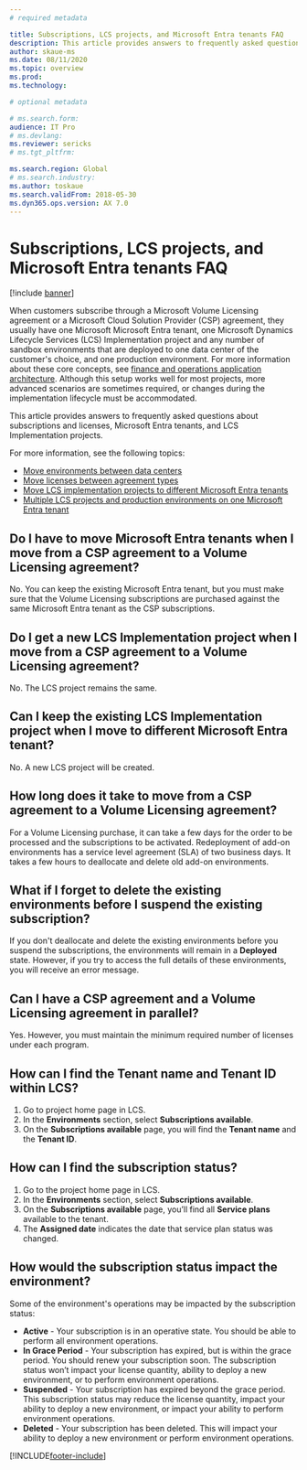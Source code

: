 ```yaml
---
# required metadata

title: Subscriptions, LCS projects, and Microsoft Entra tenants FAQ
description: This article provides answers to frequently asked questions about subscriptions and licenses, Microsoft Entra tenants, and LCS Implementation projects.
author: skaue-ms
ms.date: 08/11/2020
ms.topic: overview
ms.prod: 
ms.technology: 

# optional metadata

# ms.search.form:  
audience: IT Pro
# ms.devlang: 
ms.reviewer: sericks
# ms.tgt_pltfrm: 

ms.search.region: Global
# ms.search.industry: 
ms.author: toskaue
ms.search.validFrom: 2018-05-30 
ms.dyn365.ops.version: AX 7.0
---
```


# Subscriptions, LCS projects, and Microsoft Entra tenants FAQ

[!include [banner](../../../finance/includes/banner.md)]

When customers subscribe through a Microsoft Volume Licensing agreement or a Microsoft Cloud Solution Provider (CSP) agreement, they usually have one Microsoft Microsoft Entra tenant, one Microsoft Dynamics Lifecycle Services (LCS) Implementation project and any number of sandbox environments that are deployed to one data center of the customer's choice, and one production environment. For more information about these core concepts, see [finance and operations application architecture](../organization-administration/architecture-overview.md). Although this setup works well for most projects, more advanced scenarios are sometimes required, or changes during the implementation lifecycle must be accommodated.

This article provides answers to frequently asked questions about subscriptions and licenses, Microsoft Entra tenants, and LCS Implementation projects.

For more information, see the following topics:

- [Move environments between data centers](../../fin-ops/get-started/move-environments-data-center.md)
- [Move licenses between agreement types](move-licenses-between-agreement-types.md)
- [Move LCS implementation projects to different Microsoft Entra tenants](move-lcs-implementation-project-tenant.md)
- [Multiple LCS projects and production environments on one Microsoft Entra tenant](implement-multiple-projects-aad-tenant.md)

## Do I have to move Microsoft Entra tenants when I move from a CSP agreement to a Volume Licensing agreement?

No. You can keep the existing Microsoft Entra tenant, but you must make sure that the Volume Licensing subscriptions are purchased against the same Microsoft Entra tenant as the CSP subscriptions.

## Do I get a new LCS Implementation project when I move from a CSP agreement to a Volume Licensing agreement?

No. The LCS project remains the same.

## Can I keep the existing LCS Implementation project when I move to different Microsoft Entra tenant?

No. A new LCS project will be created.

## How long does it take to move from a CSP agreement to a Volume Licensing agreement?

For a Volume Licensing purchase, it can take a few days for the order to be processed and the subscriptions to be activated. Redeployment of add-on environments has a service level agreement (SLA) of two business days. It takes a few hours to deallocate and delete old add-on environments.

## What if I forget to delete the existing environments before I suspend the existing subscription?

If you don't deallocate and delete the existing environments before you suspend the subscriptions, the environments will remain in a **Deployed** state. However, if you try to access the full details of these environments, you will receive an error message.

## Can I have a CSP agreement and a Volume Licensing agreement in parallel?

Yes. However, you must maintain the minimum required number of licenses under each program.

## How can I find the Tenant name and Tenant ID within LCS?
1. Go to project home page in LCS.
2. In the **Environments** section, select **Subscriptions available**.
3. On the **Subscriptions available** page, you will find the **Tenant name** and the **Tenant ID**.

## How can I find the subscription status?
1. Go to the project home page in LCS.
2. In the **Environments** section, select **Subscriptions available**.
3. On the **Subscriptions available** page, you’ll find all **Service plans** available to the tenant.  
4. The **Assigned date** indicates the date that service plan status was changed. 

## How would the subscription status impact the environment?
Some of the environment's operations may be impacted by the subscription status:
- **Active** - Your subscription is in an operative state. You should be able to perform all environment operations. 
- **In Grace Period** - Your subscription has expired, but is within the grace period. You should renew your subscription soon. The subscription status won’t impact your license quantity, ability to deploy a new environment, or to perform environment operations.
- **Suspended** - Your subscription has expired beyond the grace period. This subscription status may reduce the license quantity, impact your ability to deploy a new environment, or impact your ability to perform environment operations. 
- **Deleted** - Your subscription has been deleted. This will impact your ability to deploy a new environment or perform environment operations.  



[!INCLUDE[footer-include](../../../includes/footer-banner.md)]